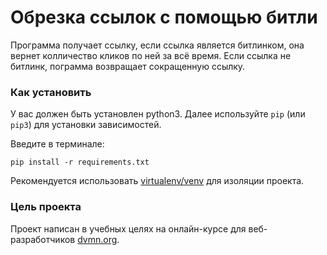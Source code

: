 # Обрезка ссылок с помощью битли

  Программа получает ссылку, если ссылка является битлинком, она вернет колличество кликов по ней за всё время. Если ссылка не битлинк, пограмма возвращает сокращенную ссылку.
  
### Как установить

  У вас должен быть установлен python3.
  Далее используйте `pip` (или `pip3`) для установки зависимостей.

  Введите в терминале: 
  ```
  pip install -r requirements.txt
  ```
  Рекомендуется использовать [virtualenv/venv](https://docs.python.org/3/library/venv.html) для изоляции проекта.

### Цель проекта

  Проект написан в учебных целях на онлайн-курсе для веб-разработчиков [dvmn.org](https://dvmn.org).